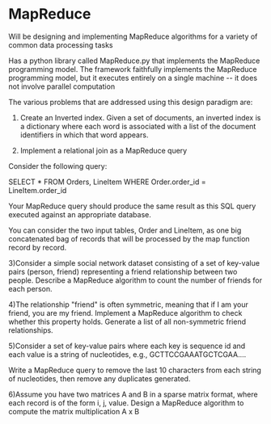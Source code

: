 MapReduce
=========

Will be designing and implementing MapReduce algorithms for a variety of common data processing tasks

Has a python library called MapReduce.py that implements the MapReduce programming model. The framework faithfully implements the MapReduce programming model, but it executes entirely on a single machine -- it does not involve parallel computation

The various problems that are addressed using this design paradigm are: 
1) Create an Inverted index. Given a set of documents, an inverted index is a dictionary where each word is associated with a list of the document identifiers in which that word appears.

2) Implement a relational join as a MapReduce query

Consider the following query:

SELECT * 
FROM Orders, LineItem 
WHERE Order.order_id = LineItem.order_id

Your MapReduce query should produce the same result as this SQL query executed against an appropriate database.

You can consider the two input tables, Order and LineItem, as one big concatenated bag of records that will be processed by the map function record by record.

3)Consider a simple social network dataset consisting of a set of key-value pairs (person, friend) representing a friend relationship between two people. Describe a MapReduce algorithm to count the number of friends for each person.

4)The relationship "friend" is often symmetric, meaning that if I am your friend, you are my friend. Implement a MapReduce algorithm to check whether this property holds. Generate a list of all non-symmetric friend relationships.

5)Consider a set of key-value pairs where each key is sequence id and each value is a string of nucleotides, e.g., GCTTCCGAAATGCTCGAA....

Write a MapReduce query to remove the last 10 characters from each string of nucleotides, then remove any duplicates generated.

6)Assume you have two matrices A and B in a sparse matrix format, where each record is of the form i, j, value. Design a MapReduce algorithm to compute the matrix multiplication A x B
